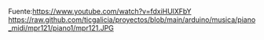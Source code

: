 Fuente:https://www.youtube.com/watch?v=fdxiHUlXFbY
https://raw.github.com/ticgalicia/proyectos/blob/main/arduino/musica/piano_midi/mpr121/piano1/mpr121.JPG
